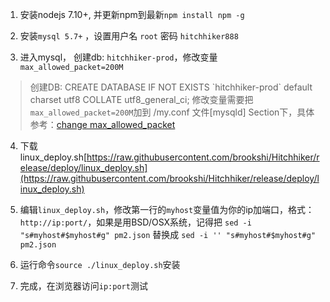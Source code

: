 
1. 安装nodejs 7.10+, 并更新npm到最新`npm install npm -g`

2. 安装`mysql 5.7+` ，设置用户名 `root` 密码 `hitchhiker888` 

3. 进入mysql， 创建db: `hitchhiker-prod`，修改变量`max_allowed_packet=200M`
> 创建DB: CREATE DATABASE IF NOT EXISTS \`hitchhiker-prod\` default charset utf8 COLLATE utf8_general_ci;
> 修改变量需要把`max_allowed_packet=200M`加到 /my.conf 文件[mysqld] Section下，具体参考：[change max_allowed_packet](https://stackoverflow.com/questions/8062496/how-to-change-max-allowed-packet-size)

4. 下载 linux_deploy.sh[https://raw.githubusercontent.com/brookshi/Hitchhiker/release/deploy/linux_deploy.sh](https://raw.githubusercontent.com/brookshi/Hitchhiker/release/deploy/linux_deploy.sh)

5. 编辑`linux_deploy.sh`，修改第一行的`myhost`变量值为你的ip加端口，格式：`http://ip:port/`，如果是用BSD/OSX系统，记得把 `sed -i "s#myhost#$myhost#g" pm2.json` 替换成 `sed -i '' "s#myhost#$myhost#g" pm2.json`

6. 运行命令`source ./linux_deploy.sh`安装

7. 完成，在浏览器访问`ip:port`测试

